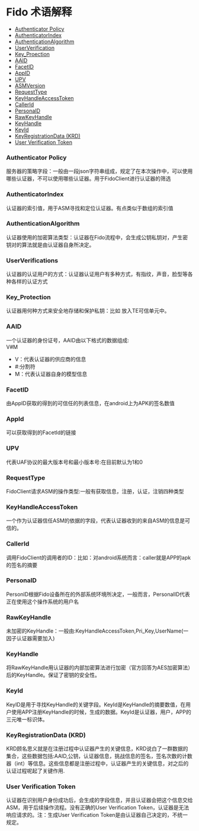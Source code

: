 #  Fido 术语解释

  
 * [Authenticator Policy](#1)
 * [AuthenticatorIndex](#2)
 * [AuthenticationAlgorithm](#3)
 * [UserVerification](#4)
 * [Key_Proection](#5)
 * [AAID](#6)
 * [FacetID](#7)
 * [AppID](#8)
 * [UPV](#9)
 * [ASMVersion](#10)
 * [RequestType](#11)
 * [KeyHandleAccessToken](#12)
 * [CallerId](#13)
 * [PersonaID](#14)
 * [RawKeyHandle](#15)
 * [KeyHandle](#16)
 * [KeyId](#17)
 * [KeyRegistrationData (KRD)](#18)
 * [User Verification Token](#19)
 


  <h3 id="1">Authenticator Policy</h3>
   服务器的策略字段：一般由一段json字符串组成，规定了在本次操作中，可以使用哪些认证器，不可以使用哪些认证器。用于FidoClient进行认证器的筛选
   
  <h3 id="2">AuthenticatorIndex</h3>
  认证器的索引值，用于ASM寻找和定位认证器。有点类似于数组的索引值

  <h3 id="3">AuthenticationAlgorithm</h3> 认证器使用的加密算法类型：认证器在Fido流程中，会生成公钥私钥对，产生密钥对的算法就是由认证器自身所决定。
  
  <h3 id="4" >UserVerifications</h3>认证器的认证用户的方式：认证器认证用户有多种方式，有指纹，声音，脸型等各种各样的认证方式
 
  <h3 id="5">Key_Protection</h3>认证器用何种方式来安全地存储和保护私钥：比如 放入TE可信单元中。
 
  <h3 id="6">AAID</h3>一个认证器的身份证号，AAID由以下格式的数据组成:</br>V#M
   
   * V：代表认证器的供应商的信息
   * #:分割符  
   * M：代表认证器自身的模型信息
   
  <h3 id="7">FacetID</h3>由AppID获取的得到的可信任的列表信息，在android上为APK的签名数值

  <h3 id="8">AppId</h3>可以获取得到的FacetId的链接
 
  <h3 id="9">UPV</h3>代表UAF协议的最大版本号和最小版本号:在目前默认为1和0
  
  <h3 id="11">RequestType</h3>FidoClient请求ASM的操作类型:一般有获取信息，注册，认证，注销四种类型
  
     
  <h3 id="12">KeyHandleAccessToken</h3>一个作为认证器信任ASM的依据的字段，代表认证器收到的来自ASM的信息是可信的。
   
  <h3 id="13">CallerId</h3>调用FidoClient的调用者的ID：比如：对android系统而言：caller就是APP的apk的签名的摘要
  
  <h3 id="14">PersonaID</h3>PersonID根据Fido设备所在的外部系统环境所决定，一般而言，PersonalID代表正在使用这个操作系统的用户名

  <h3 id="15">RawKeyHandle</h3>未加密的KeyHandle：一般由:KeyHandleAccessToken,Pri_Key,UserName(一因子认证器需要加入)
  
  
  <h3 id="16">KeyHandle</h3>将RawKeyHandle用认证器的内部加密算法进行加密（官方回答为AES加密算法）后的KeyHandle。保证了密钥的安全性。

  <h3 id="17">KeyId</h3>KeyID是用于寻找KeyHandle的关键字段。KeyId是KeyHandle的摘要数值，在用户使用APP注册KeyHandle的时候，生成的数据。KeyId是认证器，用户，APP的三元唯一标识体。

  <h3 id="18">KeyRegistrationData (KRD)</h3>KRD顾名思义就是在注册过程中认证器产生的关键信息，KRD说白了一群数据的集合，这些数据包括:AAID,公钥，认证器信息，挑战信息的签名，签名次数的计数器（int）等信息。这些信息都是注册过程中，认证器产生的关键信息，对之后的认证过程呢起了关键作用.

  <h3 id="19">User Verification Token</h3>认证器在识别用户身份成功后，会生成的字段信息，并且认证器会把这个信息交给ASM，用于后续操作流程。没有正确的User Verification Token，认证器是无法响应请求的。注：生成User Verification Token是由认证器自己决定的，不统一规定。